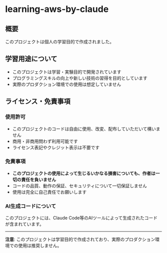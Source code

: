 # learning-aws-by-claude

## 概要
このプロジェクトは個人の学習目的で作成されました。

## 学習用途について
- このプロジェクトは学習・実験目的で開発されています
- プログラミングスキルの向上や新しい技術の習得を目的としています
- 実際のプロダクション環境での使用は想定していません

## ライセンス・免責事項

### 使用許可
- このプロジェクトのコードは自由に使用、改変、配布していただいて構いません
- 商用・非商用問わず利用可能です
- ライセンス表記やクレジット表示は不要です

### 免責事項
- **このプロジェクトの使用によって生じるいかなる損害についても、作者は一切の責任を負いません**
- コードの品質、動作の保証、セキュリティについて一切保証しません
- 使用は完全に自己責任でお願いします

### AI生成コードについて
このプロジェクトには、Claude Code等のAIツールによって生成されたコードが含まれています。

---

**注意**: このプロジェクトは学習目的で作成されており、実際のプロダクション環境での使用は推奨しません。
